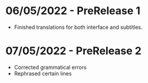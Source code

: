 # 06/05/2022 - PreRelease 1
- Finished translations for both interface and subtitles.
# 07/05/2022 - PreRelease 2
- Corrected grammatical errors
- Rephrased certain lines
